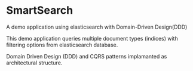 # SmartSearch
A demo application using elasticsearch with Domain-Driven Design(DDD)

This demo application queries multiple document types (indices) with filtering options from elasticsearch database.

Domain Driven Design (DDD) and CQRS patterns implamanted as architectural structure.
